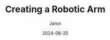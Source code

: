 ---
title: Creating a Robotic Arm
date: 2024-06-25 
categories: [Robotics]
tags: [programming, cad, design]     # TAG names should always be lowercase
author: Jaron
image:
  path: /assetsweb/robotarm/arm.png
  lqip: 
  alt: A robot arm holding a screw driver
---